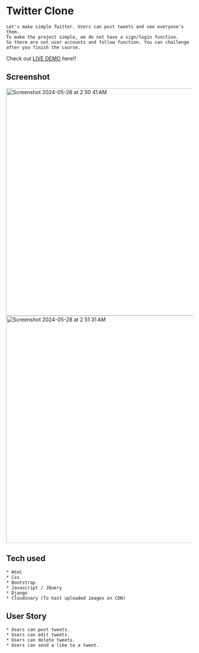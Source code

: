# Twitter Clone
```
Let's make simple Twitter. Users can post tweets and see everyone's them.
To make the project simple, we do not have a sign/login function.
So there are not user accounts and follow function. You can challenge after you finish the course.
```

Check out [LIVE DEMO](https://final-x-clone.onrender.com/) here!!


## Screenshot
<img width="614" alt="Screenshot 2024-05-28 at 2 50 41 AM" src="https://github.com/SubhamRakshit97/X-clone/assets/111345784/3749ba11-b2f1-4b1e-b594-05c7062ac80e">
<img width="614" alt="Screenshot 2024-05-28 at 2 51 31 AM" src="https://github.com/SubhamRakshit97/X-clone/assets/111345784/7d9fe3a3-343b-43c5-a7d5-38f6943c78c5">

## Tech used
```
* Html
* Css
* Bootstrap
* Javascript / JQuery
* Django
* Cloudinary (To host uploaded images on CDN)
```

## User Story
```
* Users can post tweets.
* Users can edit tweets.
* Users can delete tweets.
* Users can send a like to a tweet.
```
